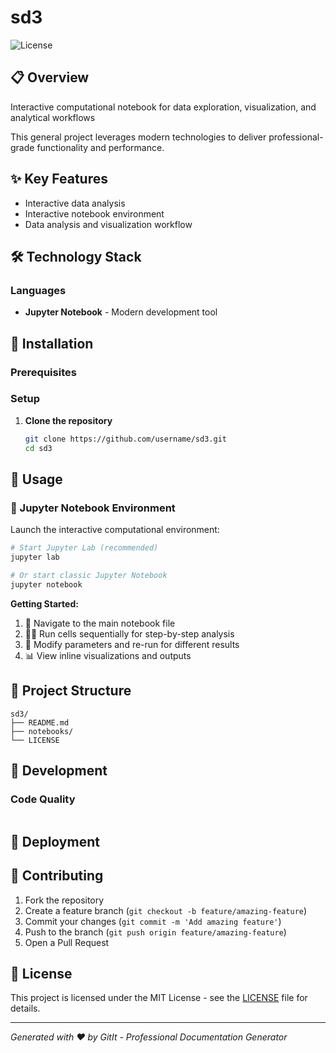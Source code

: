# sd3

![License](https://img.shields.io/badge/license-MIT-blue.svg)

## 📋 Overview

Interactive computational notebook for data exploration, visualization, and analytical workflows

This general project leverages modern technologies to deliver professional-grade functionality and performance.

## ✨ Key Features

- Interactive data analysis
- Interactive notebook environment
- Data analysis and visualization workflow

## 🛠️ Technology Stack

### Languages
- **Jupyter Notebook** - Modern development tool

## 🚀 Installation

### Prerequisites


### Setup

1. **Clone the repository**
   ```bash
   git clone https://github.com/username/sd3.git
   cd sd3
   ```

## 🚀 Usage

### 📓 Jupyter Notebook Environment

Launch the interactive computational environment:

```bash
# Start Jupyter Lab (recommended)
jupyter lab

# Or start classic Jupyter Notebook
jupyter notebook
```

**Getting Started:**
1. 📂 Navigate to the main notebook file
2. 🏃‍♂️ Run cells sequentially for step-by-step analysis
3. 🔄 Modify parameters and re-run for different results
4. 📊 View inline visualizations and outputs

## 📁 Project Structure

```
sd3/
├── README.md
├── notebooks/
└── LICENSE
```

## 🔧 Development

### Code Quality

```bash
```

## 🚀 Deployment

## 🤝 Contributing

1. Fork the repository
2. Create a feature branch (`git checkout -b feature/amazing-feature`)
3. Commit your changes (`git commit -m 'Add amazing feature'`)
4. Push to the branch (`git push origin feature/amazing-feature`)
5. Open a Pull Request

## 📄 License

This project is licensed under the MIT License - see the [LICENSE](LICENSE) file for details.

---

*Generated with ❤️ by GitIt - Professional Documentation Generator*
